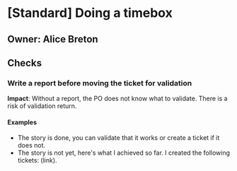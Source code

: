 # [Standard] Doing a timebox

## Owner: Alice Breton

## Checks

### Write a report before moving the ticket for validation
**Impact**: Without a report, the PO does not know what to validate. There is a risk of validation return.

#### Examples

- The story is done, you can validate that it works or create a ticket if it does not.
- The story is not yet, here's what I achieved so far. I created the following tickets: (link).
